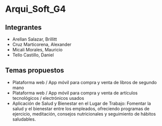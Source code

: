 # Arqui_Soft_G4

## Integrantes
- Arellan Salazar, Brillitt
- Cruz Marticorena, Alexander
- Micali Morales, Mauricio
- Tello Castillo, Daniel
## Temas propuestos
- Plataforma web / App móvil para compra y venta de libros de segundo mano
- Plataforma web / App móvil para compra y venta de artículos tecnológicos / electrónicos usados
- Aplicación de Salud y Bienestar en el Lugar de Trabajo: Fomentar la salud y el bienestar entre los empleados, ofreciendo programas de ejercicio, meditación, consejos nutricionales y seguimiento de hábitos saludables.
